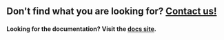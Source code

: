 ## Don't find what you are looking for? [Contact us!](https://www.trainyourears.com/contact)

#### Looking for the documentation? Visit the [docs site](https://docs.trainyourears.com).